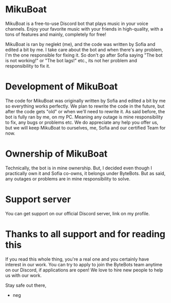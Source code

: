# MikuBoat
MikuBoat is a free-to-use Discord bot that plays music in your voice channels. Enjoy your favorite music with your friends in high-quality, with a tons of features and mainly, completely for free!

MikuBoat is ran by neglekt (me), and the code was written by Sofia and edited a bit by me. I take care about the bot and when there's any problem, I'm the one responsible for fixing it. So don't go after Sofia saying "The bot is not working!" or "The bot lags!" etc., its not her problem and responsibility to fix it.

# Development of MikuBoat
The code for MikuBoat was originally written by Sofia and edited a bit by me so everything works perfectly. We plan to rewrite the code in the future, but after the code gets "old" or when we'll need to rewrite it. As said before, the bot is fully ran by me, on my PC. Meaning any outage is mine responsibility to fix, any bugs or problems etc. We do appreciate any help you offer us, but we will keep MikuBoat to ourselves, me, Sofia and our certified Team for now.

# Ownership of MikuBoat
Technically, the bot is in mine ownership. But, I decided even though I practically own it and Sofia co-owns, it belongs under ByteBots. But as said, any outages or problems are in mine responsibility to solve.

# Support server
You can get support on our official Discord server, link on my profile.


# Thanks to all support and for reading this
If you read this whole thing, you're a real one and you certainly have interest in our work. You can try to apply to join the ByteBots team anytime on our Discord, if applications are open! We love to hire new people to help us with our work.

Stay safe out there,
- neg
